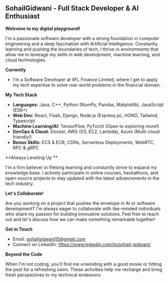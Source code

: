 ## SohailGidwani - Full Stack Developer & AI Enthusiast 

**Welcome to my digital playground!**

I'm a passionate software developer with a strong foundation in computer engineering and a deep fascination with Artificial Intelligence. Constantly learning and pushing the boundaries of tech, I thrive in environments that allow me to leverage my skills in web development, machine learning, and cloud technologies.

**Currently**

* I'm a Software Developer at IIFL Finance Limited, where I get to apply my tech expertise to solve real-world problems in the financial domain.

**My Tech Stack**

  * **Languages:** Java, C++, Python (NumPy, Pandas, Matplotlib), JavaScript (ES6+)
  * **Web Dev:** React, Flask, Django, Node.js (Express.js), HONO, Tailwind, Typescript
  * **Machine Learning/AI:** TensorFlow, PyTorch (Open to exploring more!)
  * **DevOps & Cloud:** Docker, AWS (S3, EC2, Lambda), Azure (Multi-cloud friendly!)
  * **Bonus Skills:**  ECS & ECR, CDNs, Serverless Deployments, WebRTC, RPC & gRPC

**Always Leveling Up **

I'm a firm believer in lifelong learning and constantly strive to expand my knowledge base. I actively participate in online courses, hackathons, and open-source projects to stay updated with the latest advancements in the tech industry.

**Let's Collaborate!** 

Are you working on a project that pushes the envelope in AI or software development? I'm always eager to collaborate with like-minded individuals who share my passion for building innovative solutions. Feel free to reach out and let's discuss how we can make something remarkable together!

**Get in Touch**

* Email: sohailgidwani15@gmail.com
* Connect on LinkedIn: https://www.linkedin.com/in/sohail-gidwani/

**Beyond the Code**

When I'm not coding, you'll find me unwinding with a good movie or hitting the pool for a refreshing swim. These activities help me recharge and bring fresh perspectives to my technical endeavors
